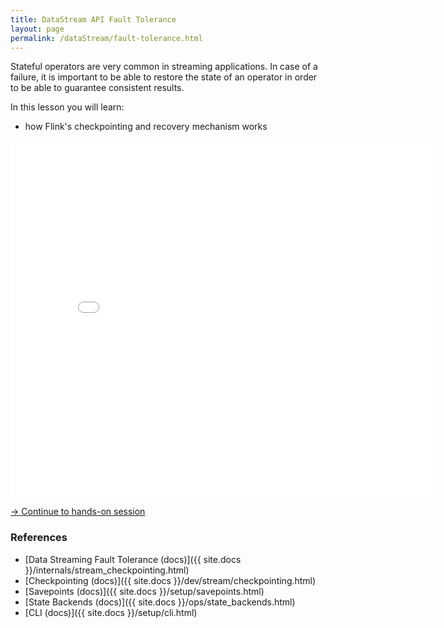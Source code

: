 ```yaml
---
title: DataStream API Fault Tolerance
layout: page
permalink: /dataStream/fault-tolerance.html
---
```


Stateful operators are very common in streaming applications. In case of a failure, it is important to be able to restore the state of an operator in order to be able to guarantee consistent results.

In this lesson you will learn:

* how Flink's checkpointing and recovery mechanism works

<iframe src="//www.slideshare.net/slideshow/embed_code/key/blWilhA2bGYIkY" width="680" height="571" frameborder="0" marginwidth="0" marginheight="0" scrolling="no"></iframe>

[-> Continue to hands-on session]({{site.baseurl}}/exercises/fault-recovery.html)

### References

- [Data Streaming Fault Tolerance (docs)]({{ site.docs }}/internals/stream_checkpointing.html)
- [Checkpointing (docs)]({{ site.docs }}/dev/stream/checkpointing.html)
- [Savepoints (docs)]({{ site.docs }}/setup/savepoints.html)
- [State Backends (docs)]({{ site.docs }}/ops/state_backends.html)
- [CLI (docs)]({{ site.docs }}/setup/cli.html)
